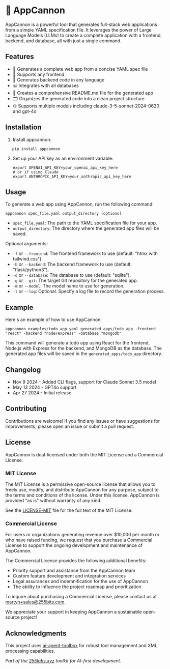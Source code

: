 # 🚀 AppCannon

AppCannon is a powerful tool that generates full-stack web applications from a simple YAML specification file. It leverages the power of Large Language Models (LLMs) to create a complete application with a frontend, backend, and database, all with just a single command.

## Features

- 💪 Generates a complete web app from a concise YAML spec file
- 🎨 Supports any frontend
- 🔧 Generates backend code in any language
- 📊 Integrates with all databases
- 📝 Creates a comprehensive README.md file for the generated app
- 🗂️ Organizes the generated code into a clean project structure
- ⚙️  Supports multiple models including claude-3-5-sonnet-2024-0620 and gpt-4o

## Installation

1. Install appcannon:
```
   pip install appcannon
```
2. Set up your API key as an environment variable:
   ```
   export OPENAI_API_KEY=your_openai_api_key_here
   # or if using Claude
   export ANTHROPIC_API_KEY=your_anthropic_api_key_here
   ```

## Usage

To generate a web app using AppCannon, run the following command:

```
appcannon spec_file.yaml output_directory [options]
```

- `spec_file.yaml`: The path to the YAML specification file for your app.
- `output_directory`: The directory where the generated app files will be saved.

Optional arguments:
- `-f` or `--frontend`: The frontend framework to use (default: "htmx with tailwind.css").
- `-b` or `--backend`: The backend framework to use (default: "flask/python3").
- `-d` or `--database`: The database to use (default: "sqlite").
- `-g` or `--git`: The target Git repository for the generated app.
- `-m` or `--model`: The model name to use for generation.
- `-l` or `--log`: Optional. Specify a log file to record the generation process.

## Example

Here's an example of how to use AppCannon:

```
appcannon examples/todo_app.yaml generated_apps/todo_app -frontend "react" -backend "node/express" -database "mongodb"
```

This command will generate a todo app using React for the frontend, Node.js with Express for the backend, and MongoDB as the database. The generated app files will be saved in the `generated_apps/todo_app` directory.

## Changelog

* Nov 9 2024 - Added CLI flags, support for Claude Sonnet 3.5 model
* May 13 2024 - GPT4o support
* Apr 27 2024 - Initial release

## Contributing

Contributions are welcome! If you find any issues or have suggestions for improvements, please open an issue or submit a pull request.

## License

AppCannon is dual-licensed under both the MIT License and a Commercial License.

### MIT License

The MIT License is a permissive open-source license that allows you to freely use, modify, and distribute AppCannon for any purpose, subject to the terms and conditions of the license. Under this license, AppCannon is provided "as is" without warranty of any kind.

See the [LICENSE-MIT](LICENSE-MIT) file for the full text of the MIT License.

### Commercial License

For users or organizations generating revenue over $10,000 per month or who have raised funding, we request that you purchase a Commercial License to support the ongoing development and maintenance of AppCannon.

The Commercial License provides the following additional benefits:

- Priority support and assistance from the AppCannon team
- Custom feature development and integration services
- Legal assurances and indemnification for the use of AppCannon
- The ability to influence the project roadmap and prioritization

To inquire about purchasing a Commercial License, please contact us at [martyn+sales@255bits.com](mailto:martyn+sales@255bits.com).

We appreciate your support in keeping AppCannon a sustainable open-source project!

## Acknowledgments

This project uses [ai-agent-toolbox](https://github.com/255BITS/ai-agent-toolbox) for robust tool management and XML processing capabilities.

*Part of the [255labs.xyz](https://255labs.xyz) toolkit for AI-first development.*
